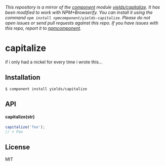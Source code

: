 *This repository is a mirror of the [component](http://component.io) module [yields/capitalize](http://github.com/yields/capitalize). It has been modified to work with NPM+Browserify. You can install it using the command `npm install npmcomponent/yields-capitalize`. Please do not open issues or send pull requests against this repo. If you have issues with this repo, report it to [npmcomponent](https://github.com/airportyh/npmcomponent).*

# capitalize

  if i only had a nickel for every time i wrote this...

## Installation

    $ component install yields/capitalize

## API

#### capitalize(str)

```javascript
capitalize('foo');
// > Foo
```


## License

  MIT
